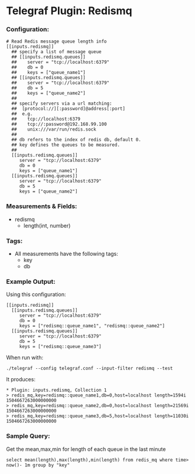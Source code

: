 # Telegraf Plugin: Redismq

### Configuration:

```
# Read Redis message queue length info
[[inputs.redismq]]
  ## specify a list of message queue
  ## [[inputs.redismq.queues]]
  ##    server = "tcp://localhost:6379"
  ##    db = 0
  ##    keys = ["queue_name1"]
  ## [[inputs.redismq.queues]]
  ##    server = "tcp://localhost:6379"
  ##    db = 5
  ##    keys = ["queue_name2"]
  ##
  ## specify servers via a url matching:
  ##  [protocol://][:password]@address[:port]
  ##  e.g.
  ##    tcp://localhost:6379
  ##    tcp://:password@192.168.99.100
  ##    unix:///var/run/redis.sock
  ##
  ## db refers to the index of redis db, default 0.
  ## key defines the queues to be measured.
  ##
  [[inputs.redismq.queues]]
     server = "tcp://localhost:6379"
     db = 0
     keys = ["queue_name1"]
  [[inputs.redismq.queues]]
     server = "tcp://localhost:6379"
     db = 5
     keys = ["queue_name2"]
```

### Measurements & Fields:

- redismq
    - length(int, number)

### Tags:

- All measurements have the following tags:
    - key
    - db

### Example Output:

Using this configuration:
```
[[inputs.redismq]]
  [[inputs.redismq.queues]]
     server = "tcp://localhost:6379"
     db = 0
     keys = ["redismq::queue_name1", "redismq::queue_name2"]
  [[inputs.redismq.queues]]
     server = "tcp://localhost:6379"
     db = 5
     keys = ["redismq::queue_name3"]
```

When run with:
```
./telegraf --config telegraf.conf --input-filter redismq --test
```

It produces:
```
* Plugin: inputs.redismq, Collection 1
> redis_mq,key=redismq::queue_name1,db=0,host=localhost length=1594i 1504667263000000000
> redis_mq,key=redismq::queue_name2,db=0,host=localhost length=21569i 1504667263000000000
> redis_mq,key=redismq::queue_name3,db=5,host=localhost length=11030i 1504667263000000000
```

### Sample Query:

Get the mean,max,min for length of each queue in the last minute

```
select mean(length),max(length),min(length) from redis_mq where time> now()- 1m group by "key" 
```